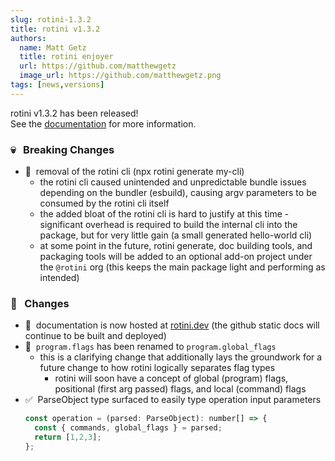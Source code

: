 ```yaml
---
slug: rotini-1.3.2
title: rotini v1.3.2
authors:
  name: Matt Getz
  title: rotini enjoyer
  url: https://github.com/matthewgetz
  image_url: https://github.com/matthewgetz.png
tags: [news,versions]
---
```


rotini v1.3.2 has been released!  
See the [documentation](/docs/1.3.2) for more information.  

### 💀&nbsp;&nbsp;&nbsp;Breaking Changes
- 🍝&nbsp;&nbsp;removal of the rotini cli (npx rotini generate my-cli)
  - the rotini cli caused unintended and unpredictable bundle issues depending on the bundler (esbuild), causing argv parameters to be consumed by the rotini cli itself
  - the added bloat of the rotini cli is hard to justify at this time - significant overhead is required to build the internal cli into the package, but for very little gain (a small generated hello-world cli)
  - at some point in the future, rotini generate, doc building tools, and packaging tools will be added to an optional add-on project under the `@rotini` org (this keeps the main package light and performing as intended)

### 🔧&nbsp;&nbsp;&nbsp;Changes
- 📝&nbsp;&nbsp;documentation is now hosted at [rotini.dev](https://rotini.dev) (the github static docs will continue to be built and deployed)
- 🚨&nbsp;&nbsp;`program.flags` has been renamed to `program.global_flags`
  - this is a clarifying change that additionally lays the groundwork for a future change to how rotini logically separates flag types
    - rotini will soon have a concept of global (program) flags, positional (first arg passed) flags, and local (command) flags
- ✅&nbsp;&nbsp;ParseObject type surfaced to easily type operation input parameters
  ```js
  const operation = (parsed: ParseObject): number[] => {
    const { commands, global_flags } = parsed;
    return [1,2,3];
  };
  ```
